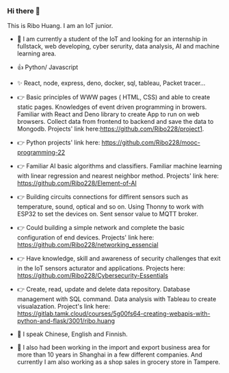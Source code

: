 ### Hi there 👋
This is Ribo Huang. I am an IoT junior.

- 🌱 I am currently a student of the IoT and looking for an internship in fullstack, web developing, cyber serurity, data analysis, AI and machine learning area. 
- 👍 Python/ Javascript
- ✨ React, node, express, deno, docker, sql, tableau, Packet tracer...

- 👉 Basic principles of WWW pages ( HTML, CSS) and able to create static pages. 
Knowledges of event driven programming in browers.
Familiar with React and Deno library to create App to run on web browsers. Collect data from frontend to backend and save the data to Mongodb.  Projects' link here:https://github.com/Ribo228/project1. 

- 👉 Python projects' link here: https://github.com/Ribo228/mooc-programming-22

- 👉 Familiar AI basic algorithms and classifiers.
Familiar machine learning with linear regression  and nearest neighbor method. Projects' link here: https://github.com/Ribo228/Element-of-AI

- 👉 Building circuits connections for diffirent sensors such as temperature, sound, optical and so on. 
Using Thonny to work with ESP32 to set the devices on.
Sent sensor value to MQTT broker.

- 👉 Could building a simple network and complete the basic configuration of end devices. Projects' link here: https://github.com/Ribo228/networking_essencial

- 👉 Have knowledge, skill and awareness of security challenges that exit in the IoT sensors acturator and applications. Projects here: https://github.com/Ribo228/Cybersecurity-Essentials

- 👉 Create, read, update and delete data repository.
Database management with SQL command.
Data analysis with Tableau to create visualazation. Project's link here: https://gitlab.tamk.cloud/courses/5g00fs64-creating-webapis-with-python-and-flask/3001/ribo.huang

- 👏 I speak Chinese, English and Finnish. 
- 🔭 I also had been working in the import and export business area for more than 10 years in Shanghai in a few different companies. And currently I am also working as a shop sales in grocery store in Tampere.

